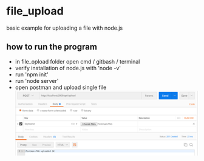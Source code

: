 # file_upload
basic example for uploading a file with node.js

## how to run the program

- in file_opload folder open cmd / gitbash / terminal
- verify installation of node.js with 'node -v'
- run 'npm init'
- run 'node server'
- open postman and upload single file
![alt text](https://raw.githubusercontent.com/AmirLavi2/file_upload/branch/postman.png)

